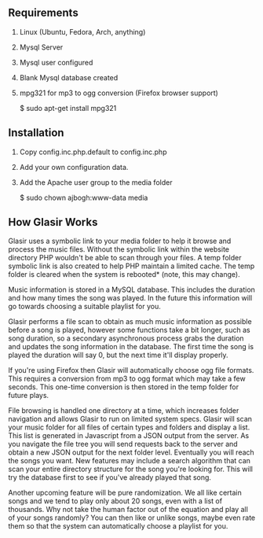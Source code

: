 ## Requirements

1. Linux (Ubuntu, Fedora, Arch, anything)
2. Mysql Server
3. Mysql user configured
4. Blank Mysql database created
5. mpg321 for mp3 to ogg conversion (Firefox browser support)
    
    $ sudo apt-get install mpg321

## Installation

1. Copy config.inc.php.default to config.inc.php
2. Add your own configuration data.
3. Add the Apache user group to the media folder
    
    $ sudo chown ajbogh:www-data media
    
## How Glasir Works

Glasir uses a symbolic link to your media folder to help it browse and process the music files. 
Without the symbolic link within the website directory PHP wouldn't be able to scan through your files.
A temp folder symbolic link is also created to help PHP maintain a limited cache. 
The temp folder is cleared when the system is rebooted* (note, this may change).

Music information is stored in a MySQL database. This includes the duration and how many times the song was played.
In the future this information will go towards choosing a suitable playlist for you.

Glasir performs a file scan to obtain as much music information as possible before a song is played, however
some functions take a bit longer, such as song duration, so a secondary asynchronous process grabs the duration and updates 
the song information in the database. The first time the song is played the duration will say 0, 
but the next time it'll display properly. 

If you're using Firefox then Glasir will automatically choose ogg file formats. This requires a conversion from mp3 to ogg format
which may take a few seconds. This one-time conversion is then stored in the temp folder for future plays.

File browsing is handled one directory at a time, which increases folder navigation and allows Glasir to run on 
limited system specs. Glasir will scan your music folder for all files of certain types and folders and display a list. This
list is generated in Javascript from a JSON output from the server. As you navigate the file tree you will send requests 
back to the server and obtain a new JSON output for the next folder level. Eventually you will reach the songs you want.
New features may include a search algorithm that can scan your entire directory structure for the song you're looking for.
This will try the database first to see if you've already played that song.

Another upcoming feature will be pure randomization. We all like certain songs and we tend to play only about 20 songs, 
even with a list of thousands. Why not take the human factor out of the equation and play all of your songs randomly?
You can then like or unlike songs, maybe even rate them so that the system can automatically choose a playlist for you.